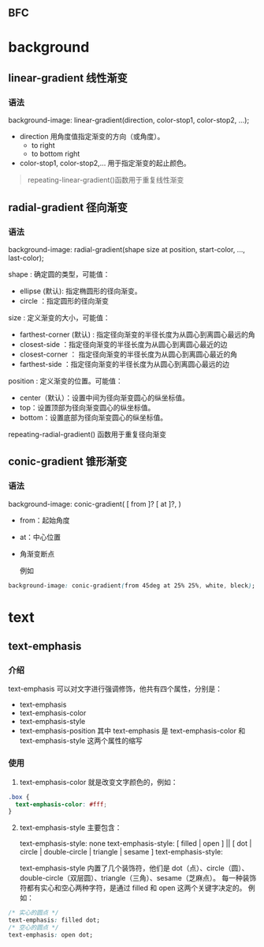 ## BFC

# background

## linear-gradient 线性渐变

### 语法

background-image: linear-gradient(direction, color-stop1, color-stop2, ...);

- direction 用角度值指定渐变的方向（或角度）。
  - to right
  - to bottom right
- color-stop1, color-stop2,... 用于指定渐变的起止颜色。

> repeating-linear-gradient()函数用于重复线性渐变

## radial-gradient 径向渐变

### 语法

background-image: radial-gradient(shape size at position, start-color, ..., last-color);

shape : 确定圆的类型，可能值：

- ellipse (默认): 指定椭圆形的径向渐变。
- circle ：指定圆形的径向渐变

size : 定义渐变的大小，可能值：

- farthest-corner (默认) : 指定径向渐变的半径长度为从圆心到离圆心最远的角
- closest-side ：指定径向渐变的半径长度为从圆心到离圆心最近的边
- closest-corner ： 指定径向渐变的半径长度为从圆心到离圆心最近的角
- farthest-side ：指定径向渐变的半径长度为从圆心到离圆心最远的边

position : 定义渐变的位置。可能值：

- center（默认）：设置中间为径向渐变圆心的纵坐标值。
- top：设置顶部为径向渐变圆心的纵坐标值。
- bottom：设置底部为径向渐变圆心的纵坐标值。

repeating-radial-gradient() 函数用于重复径向渐变

## conic-gradient 锥形渐变

### 语法

background-image: conic-gradient( [ from <angle> ]? [ at <position> ]?, <angular-color-stop-list> )

- from：起始角度
- at：中心位置
- 角渐变断点

  例如

```css
background-image: conic-gradient(from 45deg at 25% 25%, white, bleck);
```

# text

## text-emphasis

### 介绍

text-emphasis 可以对文字进行强调修饰，他共有四个属性，分别是：

- text-emphasis
- text-emphasis-color
- text-emphasis-style
- text-emphasis-position
  其中 text-emphasis 是 text-emphasis-color 和 text-emphasis-style 这两个属性的缩写

### 使用

1. text-emphasis-color
   就是改变文字颜色的，例如：

```css
.box {
  text-emphasis-color: #fff;
}
```

2. text-emphasis-style
   主要包含：

   text-emphasis-style: none
   text-emphasis-style: [ filled | open ] || [ dot | circle | double-circle | triangle | sesame ]
   text-emphasis-style: <string>

   text-emphasis-style 内置了几个装饰符，他们是 dot（点）、circle（圆）、double-circle（双层圆）、triangle（三角）、sesame（芝麻点）。
   每一种装饰符都有实心和空心两种字符，是通过 filled 和 open 这两个关键字决定的。
   例如：

```css
/* 实心的圆点 */
text-emphasis: filled dot;
/* 空心的圆点 */
text-emphasis: open dot;
```
